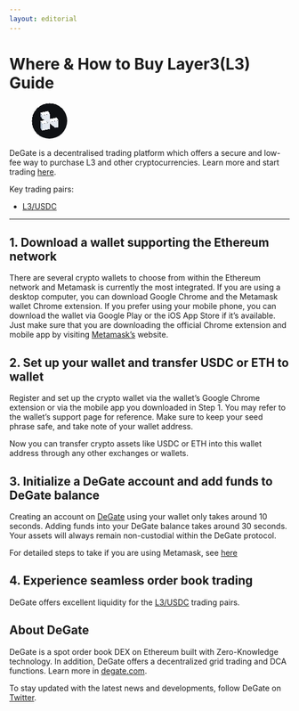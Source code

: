 ```yaml
---
layout: editorial
---
```


# Where & How to Buy Layer3(L3) Guide

<figure><img src="../.gitbook/assets/l3_0x88909d489678dd17aa6d9609f89b0419bf78fd9a1723703377626.jpg" alt="L3" width="64" style="border-radius: 50%;"><figcaption></figcaption></figure>

DeGate is a decentralised trading platform which offers a secure and low-fee way to purchase L3 and other cryptocurrencies. Learn more and start trading [here](https://app.degate.com/trade/USDC/0x88909d489678dd17aa6d9609f89b0419bf78fd9a?utm_source=howtobuy).&#x20;

Key trading pairs:

* [L3/USDC](https://app.degate.com/trade/USDC/0x88909d489678dd17aa6d9609f89b0419bf78fd9a?utm_source=howtobuy)

***

## 1. Download a wallet supporting the Ethereum network

There are several crypto wallets to choose from within the Ethereum network and Metamask is currently the most integrated. If you are using a desktop computer, you can download Google Chrome and the Metamask wallet Chrome extension. If you prefer using your mobile phone, you can download the wallet via Google Play or the iOS App Store if it’s available. Just make sure that you are downloading the official Chrome extension and mobile app by visiting [Metamask’s](https://metamask.io/) website.

## 2. Set up your wallet and transfer USDC or ETH to wallet

Register and set up the crypto wallet via the wallet’s Google Chrome extension or via the mobile app you downloaded in Step 1. You may refer to the wallet’s support page for reference. Make sure to keep your seed phrase safe, and take note of your wallet address.&#x20;

Now you can transfer crypto assets like USDC or ETH into this wallet address through any other exchanges or wallets.

## 3. Initialize a DeGate account and add funds to DeGate balance

Creating an account on [DeGate](https://app.degate.com/?utm_source=L3_howtobuy) using your wallet only takes around 10 seconds. Adding funds into your DeGate balance takes around 30 seconds. Your assets will always remain non-custodial within the DeGate protocol.

For detailed steps to take if you are using Metamask, see [here](https://docs.degate.com/v/product_en/main-features/wallet-connectivity/metamask)

## 4. Experience seamless order book trading

DeGate offers excellent liquidity for the [L3/USDC](https://app.degate.com/trade/USDC/0x88909d489678dd17aa6d9609f89b0419bf78fd9a?utm_source=howtobuy) trading pairs.&#x20;

## About DeGate

DeGate is a spot order book DEX on Ethereum built with Zero-Knowledge technology. In addition, DeGate offers a decentralized grid trading and DCA functions. Learn more in [degate.com](https://degate.com/?utm_source=L3_howtobuy).

To stay updated with the latest news and developments, follow DeGate on [Twitter](https://twitter.com/degatedex).
